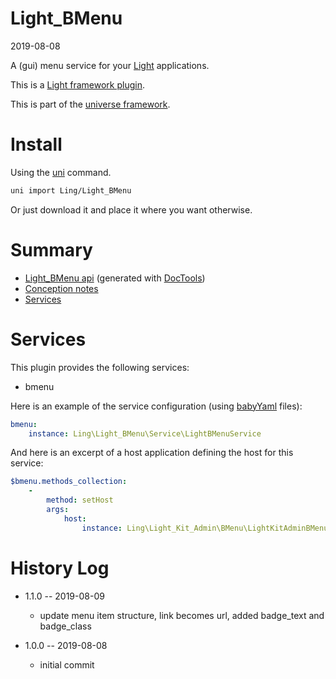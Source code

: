 Light_BMenu
===========
2019-08-08




A (gui) menu service for your [Light](https://github.com/lingtalfi/Light) applications.


This is a [Light framework plugin](https://github.com/lingtalfi/Light/blob/master/doc/pages/plugin.md).


This is part of the [universe framework](https://github.com/karayabin/universe-snapshot).


Install
==========
Using the [uni](https://github.com/lingtalfi/universe-naive-importer) command.
```bash
uni import Ling/Light_BMenu
```

Or just download it and place it where you want otherwise.






Summary
===========
- [Light_BMenu api](https://github.com/lingtalfi/Light_BMenu/blob/master/doc/api/Ling/Light_BMenu.md) (generated with [DocTools](https://github.com/lingtalfi/DocTools))
- [Conception notes](https://github.com/lingtalfi/Light_BMenu/blob/master/doc/pages/conception-notes.md)
- [Services](#services)



Services
=========


This plugin provides the following services:

- bmenu


Here is an example of the service configuration (using [babyYaml](https://github.com/lingtalfi/BabyYaml) files):


```yaml
bmenu:
    instance: Ling\Light_BMenu\Service\LightBMenuService

```


And here is an excerpt of a host application defining the host for this service:

```yaml
$bmenu.methods_collection:
    -
        method: setHost
        args:
            host:
                instance: Ling\Light_Kit_Admin\BMenu\LightKitAdminBMenuHost
``` 




History Log
=============

- 1.1.0 -- 2019-08-09

    - update menu item structure, link becomes url, added badge_text and badge_class
    
- 1.0.0 -- 2019-08-08

    - initial commit